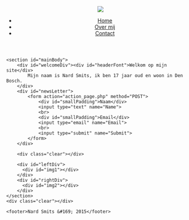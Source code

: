 <!doctype html>
<html>
<head>
    <meta charset="UTF-8">
    <title>Nard Smits</title>
    <link rel="stylesheet" type="text/css" href="style.css">
</head>
<body>
<div class="container">
    <header>
    <div class="header_background">
    <div id="logo"><a href="#"><img src="logo.png"></a></div>
    <ul class="nav_menu">
        <li><a href="index.html">Home</a></li>
        <li><a href="about.html">Over mij</a></li>
        <li><a href="contact.html">Contact</a></li>
    </ul>
    <div class="clear"></div>
    </div>
    </header>

    <section id="mainBody">
        <div id="welcomeDiv"><div id="headerFont">Welkom op mijn site</div>
            Mijn naam is Nard Smits, ik ben 17 jaar oud en woon in Den Bosch.
        </div>
        <div id="newsLetter">
            <form action="action_page.php" method="POST">
                <div id="smallPadding">Naam</div>
                <input type="text" name="Name">
                <br>
                <div id="smallPadding">Email</div>
                <input type="email" name="Email">
                <br>
                <input type="submit" name="Submit">
            </form>
        </div>

        <div class="clear"></div>

        <div id="leftDiv">
          <div id="img1"></div>
        </div>
        <div id="rightDiv">
          <div id="img2"></div>
        </div>
    </section>
    <div class="clear"></div>

    <footer>Nard Smits &#169; 2015</footer>
</div>
</body>
</html>

